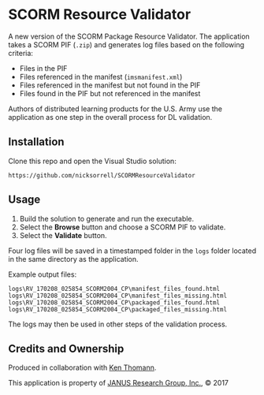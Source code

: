 # SCORM Resource Validator
A new version of the SCORM Package Resource Validator. 
The application takes a SCORM PIF (`.zip`) and generates log files based on the following criteria:
* Files in the PIF
* Files referenced in the manifest (`imsmanifest.xml`)
* Files referenced in the manifest but not found in the PIF
* Files found in the PIF but not referenced in the manifest

Authors of distributed learning products for the U.S. Army use the application as one step in the overall process for DL validation.

## Installation
Clone this repo and open the Visual Studio solution:

`https://github.com/nicksorrell/SCORMResourceValidator`

## Usage
1. Build the solution to generate and run the executable.
2. Select the **Browse** button and choose a SCORM PIF to validate.
3. Select the **Validate** button.

Four log files will be saved in a timestamped folder in the `logs` folder located in the same directory as the application.

Example output files:

`logs\RV_170208_025854_SCORM2004_CP\manifest_files_found.html
logs\RV_170208_025854_SCORM2004_CP\manifest_files_missing.html
logs\RV_170208_025854_SCORM2004_CP\packaged_files_found.html
logs\RV_170208_025854_SCORM2004_CP\packaged_files_missing.html`

The logs may then be used in other steps of the validation process.

## Credits and Ownership
Produced in collaboration with [Ken Thomann](https://twitter.com/KenThomann).

This application is property of [JANUS Research Group, Inc.](http://janusresearch.com/), © 2017

